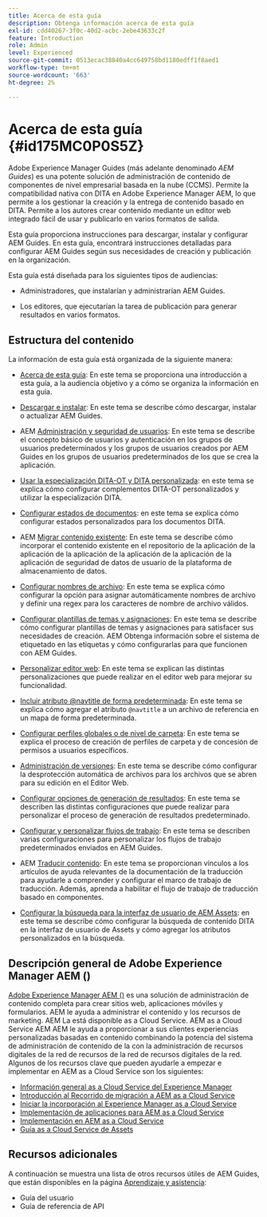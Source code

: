 ```yaml
---
title: Acerca de esta guía
description: Obtenga información acerca de esta guía
exl-id: cdd40267-3f0c-40d2-acbc-2ebe43633c2f
feature: Introduction
role: Admin
level: Experienced
source-git-commit: 0513ecac38840a4cc649758bd1180edff1f8aed1
workflow-type: tm+mt
source-wordcount: '663'
ht-degree: 2%

---
```


# Acerca de esta guía {#id175MC0P0S5Z}

Adobe Experience Manager Guides \(más adelante denominado *AEM Guides*\) es una potente solución de administración de contenido de componentes de nivel empresarial basada en la nube \(CCMS\). Permite la compatibilidad nativa con DITA en Adobe Experience Manager AEM, lo que permite a los gestionar la creación y la entrega de contenido basado en DITA. Permite a los autores crear contenido mediante un editor web integrado fácil de usar y publicarlo en varios formatos de salida.

Esta guía proporciona instrucciones para descargar, instalar y configurar AEM Guides. En esta guía, encontrará instrucciones detalladas para configurar AEM Guides según sus necesidades de creación y publicación en la organización.

Esta guía está diseñada para los siguientes tipos de audiencias:

- Administradores, que instalarían y administrarían AEM Guides.

- Los editores, que ejecutarían la tarea de publicación para generar resultados en varios formatos.


## Estructura del contenido

La información de esta guía está organizada de la siguiente manera:

- [Acerca de esta guía](#id175MC0P0S5Z): En este tema se proporciona una introducción a esta guía, a la audiencia objetivo y a cómo se organiza la información en esta guía.

- [Descargar e instalar](download-install.md#): En este tema se describe cómo descargar, instalar o actualizar AEM Guides.

- AEM [Administración y seguridad de usuarios](user-admin-sec.md#): En este tema se describe el concepto básico de usuarios y autenticación en los grupos de usuarios predeterminados y los grupos de usuarios creados por AEM Guides en los grupos de usuarios predeterminados de los que se crea la aplicación.

- [Usar la especialización DITA-OT y DITA personalizada](dita-ot-specialization.md#): en este tema se explica cómo configurar complementos DITA-OT personalizados y utilizar la especialización DITA.

- [Configurar estados de documentos](customize-doc-state.md#): en este tema se explica cómo configurar estados personalizados para los documentos DITA.

- AEM [Migrar contenido existente](migrate-content.md#): En este tema se describe cómo incorporar el contenido existente en el repositorio de la aplicación de la aplicación de la aplicación de la aplicación de la aplicación de la aplicación de seguridad de datos de usuario de la plataforma de almacenamiento de datos.

- [Configurar nombres de archivo](conf-file-names.md#): En este tema se explica cómo configurar la opción para asignar automáticamente nombres de archivo y definir una regex para los caracteres de nombre de archivo válidos.

- [Configurar plantillas de temas y asignaciones](conf-template-tags.md#): En este tema se describe cómo configurar plantillas de temas y asignaciones para satisfacer sus necesidades de creación. AEM Obtenga información sobre el sistema de etiquetado en las etiquetas y cómo configurarlas para que funcionen con AEM Guides.

- [Personalizar editor web](conf-web-editor.md#): En este tema se explican las distintas personalizaciones que puede realizar en el editor web para mejorar su funcionalidad.

- [Incluir atributo @navtitle de forma predeterminada](auto-add-navtitle.md#): En este tema se explica cómo agregar el atributo `@navtitle` a un archivo de referencia en un mapa de forma predeterminada.

- [Configurar perfiles globales o de nivel de carpeta](conf-folder-level.md#): En este tema se explica el proceso de creación de perfiles de carpeta y de concesión de permisos a usuarios específicos.

- [Administración de versiones](version-management.md#): En este tema se describe cómo configurar la desprotección automática de archivos para los archivos que se abren para su edición en el Editor Web.

- [Configurar opciones de generación de resultados](conf-output-generation.md#): En este tema se describen las distintas configuraciones que puede realizar para personalizar el proceso de generación de resultados predeterminado.

- [Configurar y personalizar flujos de trabajo](customize-workflows.md#): En este tema se describen varias configuraciones para personalizar los flujos de trabajo predeterminados enviados en AEM Guides.

- AEM [Traducir contenido](translation.md#): En este tema se proporcionan vínculos a los artículos de ayuda relevantes de la documentación de la traducción para ayudarle a comprender y configurar el marco de trabajo de traducción. Además, aprenda a habilitar el flujo de trabajo de traducción basado en componentes.

- [Configurar la búsqueda para la interfaz de usuario de AEM Assets](conf-dita-search.md#): en este tema se describe cómo configurar la búsqueda de contenido DITA en la interfaz de usuario de Assets y cómo agregar los atributos personalizados en la búsqueda.


## Descripción general de Adobe Experience Manager AEM \(\)

[Adobe Experience Manager AEM \(\)](https://business.adobe.com/es/products/experience-manager/adobe-experience-manager.html?lang=es) es una solución de administración de contenido completa para crear sitios web, aplicaciones móviles y formularios. AEM le ayuda a administrar el contenido y los recursos de marketing. AEM La está disponible as a Cloud Service. AEM as a Cloud Service AEM AEM le ayuda a proporcionar a sus clientes experiencias personalizadas basadas en contenido combinando la potencia del sistema de administración de contenido de la con la administración de recursos digitales de la red de recursos de la red de recursos digitales de la red. Algunos de los recursos clave que pueden ayudarle a empezar e implementar en AEM as a Cloud Service son los siguientes:

- [Información general as a Cloud Service del Experience Manager](https://experienceleague.adobe.com/docs/experience-manager-cloud-service/content/home.html?lang=es)
- [Introducción al Recorrido de migración a AEM as a Cloud Service](https://experienceleague.adobe.com/docs/experience-manager-cloud-service/content/migration-journey/getting-started.html?lang=es)
- [Iniciar la incorporación al Experience Manager as a Cloud Service](https://experienceleague.adobe.com/docs/experience-manager-cloud-service/content/onboarding/home.html?lang=eshttps://experienceleague.adobe.com/docs/experience-manager-cloud-service/moving/home.html?lang=en)
- [Implementación de aplicaciones para AEM as a Cloud Service](https://experienceleague.adobe.com/docs/experience-manager-cloud-service/implementing/home.html?lang=es)
- [Implementación en AEM as a Cloud Service](https://experienceleague.adobe.com/docs/experience-manager-cloud-service/content/implementing/deploying/overview.html?lang=es)
- [Guía as a Cloud Service de Assets](https://experienceleague.adobe.com/docs/experience-manager-cloud-service/content/assets/home.html?lang=es)

## Recursos adicionales

A continuación se muestra una lista de otros recursos útiles de AEM Guides, que están disponibles en la página [Aprendizaje y asistencia](https://helpx.adobe.com/es/support/xml-documentation-for-experience-manager.html):

- Guía del usuario
- Guía de referencia de API
